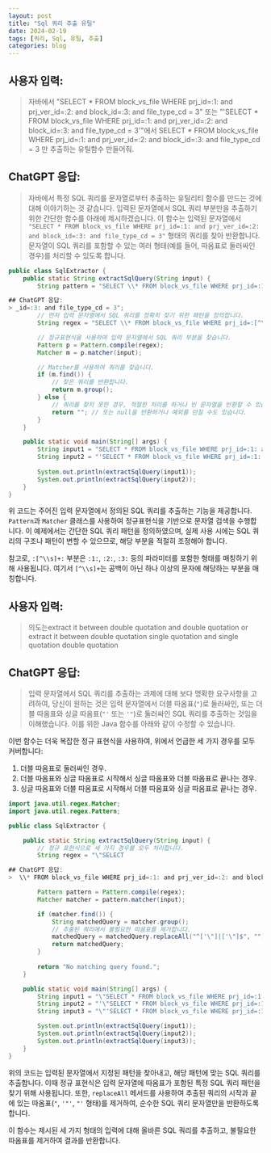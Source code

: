 ```yaml
---
layout: post
title: "Sql 쿼리 추출 유틸"
date: 2024-02-19
tags: [쿼리, Sql, 유틸, 추출]
categories: blog
---
```


## 사용자 입력:
> 자바에서 "SELECT * FROM block_vs_file WHERE prj_id=:1: and prj_ver_id=:2: and block_id=:3: and file_type_cd = 3" 또는 "'SELECT * FROM block_vs_file WHERE prj_id=:1: and prj_ver_id=:2: and block_id=:3: and file_type_cd = 3'"에서 SELECT * FROM block_vs_file WHERE prj_id=:1: and prj_ver_id=:2: and block_id=:3: and file_type_cd = 3 만 추출하는 유틸함수 만들어줘.

## ChatGPT 응답:
> 자바에서 특정 SQL 쿼리를 문자열로부터 추출하는 유틸리티 함수를 만드는 것에 대해 이야기하는 것 같습니다. 입력된 문자열에서 SQL 쿼리 부분만을 추출하기 위한 간단한 함수를 아래에 제시하겠습니다. 이 함수는 입력된 문자열에서 `"SELECT * FROM block_vs_file WHERE prj_id=:1: and prj_ver_id=:2: and block_id=:3: and file_type_cd = 3"` 형태의 쿼리를 찾아 반환합니다. 문자열이 SQL 쿼리를 포함할 수 있는 여러 형태(예를 들어, 따옴표로 둘러싸인 경우)를 처리할 수 있도록 합니다.

```java
public class SqlExtractor {
    public static String extractSqlQuery(String input) {
        String pattern = "SELECT \\* FROM block_vs_file WHERE prj_id=:1: and prj_ver_id=:2: and block

## ChatGPT 응답:
> _id=:3: and file_type_cd = 3";
        // 먼저 입력 문자열에서 SQL 쿼리를 정확히 찾기 위한 패턴을 정의합니다.
        String regex = "SELECT \\* FROM block_vs_file WHERE prj_id=:[^\\s]+: and prj_ver_id=:[^\\s]+: and block_id=:[^\\s]+: and file_type_cd = 3";

        // 정규표현식을 사용하여 입력 문자열에서 SQL 쿼리 부분을 찾습니다.
        Pattern p = Pattern.compile(regex);
        Matcher m = p.matcher(input);

        // Matcher를 사용하여 쿼리를 찾습니다.
        if (m.find()) {
            // 찾은 쿼리를 반환합니다.
            return m.group();
        } else {
            // 쿼리를 찾지 못한 경우, 적절한 처리를 하거나 빈 문자열을 반환할 수 있습니다.
            return ""; // 또는 null을 반환하거나 예외를 던질 수도 있습니다.
        }
    }

    public static void main(String[] args) {
        String input1 = "SELECT * FROM block_vs_file WHERE prj_id=:1: and prj_ver_id=:2: and block_id=:3: and file_type_cd = 3";
        String input2 = "'SELECT * FROM block_vs_file WHERE prj_id=:1: and prj_ver_id=:2: and block_id=:3: and file_type_cd = 3'";
        
        System.out.println(extractSqlQuery(input1));
        System.out.println(extractSqlQuery(input2));
    }
}
```

위 코드는 주어진 입력 문자열에서 정의된 SQL 쿼리를 추출하는 기능을 제공합니다. `Pattern`과 `Matcher` 클래스를 사용하여 정규표현식을 기반으로 문자열 검색을 수행합니다. 이 예제에서는 간단한 SQL 쿼리 패턴을 정의하였으며, 실제 사용 시에는 SQL 쿼리의 구조나 패턴이 변할 수 있으므로, 해당 부분을 적절히 조정해야 합니다.

참고로, `:[^\\s]+:` 부분은 `:1:`, `:2:`, `:3:` 등의 파라미터를 포함한 형태를 매칭하기 위해 사용됩니다. 여기서 `[^\\s]+`는 공백이 아닌 하나 이상의 문자에 해당하는 부분을 매칭합니다.

## 사용자 입력:
> 의도는extract it between double quotation  and double quotation  or  extract it between double quotation single quotation and  single quotation double quotation 

## ChatGPT 응답:
> 입력 문자열에서 SQL 쿼리를 추출하는 과제에 대해 보다 명확한 요구사항을 고려하여, 당신이 원하는 것은 입력 문자열에서 더블 따옴표(`"`)로 둘러싸인, 또는 더블 따옴표와 싱글 따옴표(`"'` 또는 `'"`)로 둘러싸인 SQL 쿼리를 추출하는 것임을 이해했습니다. 이를 위한 Java 함수를 아래와 같이 수정할 수 있습니다.

이번 함수는 더욱 복잡한 정규 표현식을 사용하여, 위에서 언급한 세 가지 경우를 모두 커버합니다:

1. 더블 따옴표로 둘러싸인 경우.
2. 더블 따옴표와 싱글 따옴표로 시작해서 싱글 따옴표와 더블 따옴표로 끝나는 경우.
3. 싱글 따옴표와 더블 따옴표로 시작해서 더블 따옴표와 싱글 따옴표로 끝나는 경우.

```java
import java.util.regex.Matcher;
import java.util.regex.Pattern;

public class SqlExtractor {

    public static String extractSqlQuery(String input) {
        // 정규 표현식으로 세 가지 경우를 모두 처리합니다.
        String regex = "\"SELECT

## ChatGPT 응답:
>  \\* FROM block_vs_file WHERE prj_id=:1: and prj_ver_id=:2: and block_id=:3: and file_type_cd = 3\"|'\"SELECT \\* FROM block_vs_file WHERE prj_id=:1: and prj_ver_id=:2: and block_id=:3: and file_type_cd = 3\"'|\"'SELECT \\* FROM block_vs_file WHERE prj_id=:1: and prj_ver_id=:2: and block_id=:3: and file_type_cd = 3'\"";

        Pattern pattern = Pattern.compile(regex);
        Matcher matcher = pattern.matcher(input);

        if (matcher.find()) {
            String matchedQuery = matcher.group();
            // 추출된 쿼리에서 불필요한 따옴표를 제거합니다.
            matchedQuery = matchedQuery.replaceAll("^['\"]|['\"]$", ""); // 시작과 끝의 따옴표 제거
            return matchedQuery;
        }
        
        return "No matching query found.";
    }

    public static void main(String[] args) {
        String input1 = "\"SELECT * FROM block_vs_file WHERE prj_id=:1: and prj_ver_id=:2: and block_id=:3: and file_type_cd = 3\"";
        String input2 = "'\"SELECT * FROM block_vs_file WHERE prj_id=:1: and prj_ver_id=:2: and block_id=:3: and file_type_cd = 3\"'";
        String input3 = "\"'SELECT * FROM block_vs_file WHERE prj_id=:1: and prj_ver_id=:2: and block_id=:3: and file_type_cd = 3'\"";

        System.out.println(extractSqlQuery(input1));
        System.out.println(extractSqlQuery(input2));
        System.out.println(extractSqlQuery(input3));
    }
}
```

위의 코드는 입력된 문자열에서 지정된 패턴을 찾아내고, 해당 패턴에 맞는 SQL 쿼리를 추출합니다. 이때 정규 표현식은 입력 문자열에 따옴표가 포함된 특정 SQL 쿼리 패턴을 찾기 위해 사용됩니다. 또한, `replaceAll` 메서드를 사용하여 추출된 쿼리의 시작과 끝에 있는 따옴표(`"`, `'"'`, `"'` 형태)를 제거하여, 순수한 SQL 쿼리 문자열만을 반환하도록 합니다.

이 함수는 제시된 세 가지 형태의 입력에 대해 올바른 SQL 쿼리를 추출하고, 불필요한 따옴표를 제거하여 결과를 반환합니다.

